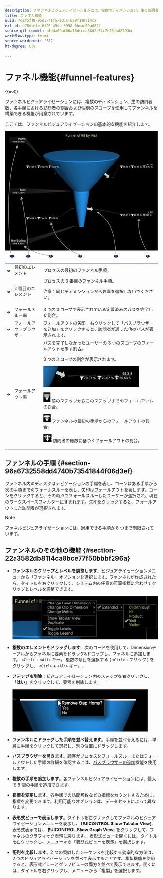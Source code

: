 ```yaml
---
description: ファンネルビジュアライゼーションには、複数のディメンション、生の訪問者数、各手順における訪問者の割合および個別のスコープを使用してファンネルを構築できる機能が用意されています。
title: ファネル機能
uuid: 7d2f5ff9-95d3-41f5-931c-689f140714c2
exl-id: e78dcefe-6f92-45de-9990-0beac09ad82f
source-git-commit: b1dda69a606a16dccca30d2a74c7e63dbd27936c
workflow-type: tm+mt
source-wordcount: '552'
ht-degree: 83%

---
```


# ファネル機能{#funnel-features}

{{eol}}

ファンネルビジュアライゼーションには、複数のディメンション、生の訪問者数、各手順における訪問者の割合および個別のスコープを使用してファンネルを構築できる機能が用意されています。

ここでは、ファンネルビジュアライゼーションの基本的な機能を紹介します。

![](assets/funnel_visualization_capture.png)

<table id="table_49A08740CEE74D64B6F9C37CD91F1AE5"> 
 <tbody> 
  <tr> 
   <td colname="col01"> <img id="image_0C1701833FE049708CE38ADEB5EC7EEF" src="assets/funnel_visualization_capture_1.png" /> </td> 
   <td colname="col1"> 最初のエレメント </td> 
   <td colname="col2"> プロセスの最初のファンネル手順。 </td> 
  </tr> 
  <tr> 
   <td colname="col01"> <img id="image_EF8AF94D833B4A249959B76F8FAF2318" src="assets/funnel_visualization_capture_2.png" /> </td> 
   <td colname="col1"> 3 番目のエレメント </td> 
   <td colname="col2">プロセスの 3 番目のファンネル手順。 <p><p>注意：同じディメンションから要素を選択しないでください。 </p></p></td> 
  </tr> 
  <tr> 
   <td colname="col01"> <img id="image_F3C5130B52234FAC9DEB50279F94FF90" src="assets/funnel_visualization_capture_3.png" /> </td> 
   <td colname="col1"> フォールスルー率 </td> 
   <td colname="col2"> 3 つのスコープで表示されている定義済みのパスを完了した割合。 </td> 
  </tr> 
  <tr> 
   <td colname="col01"> <img id="image_3F030396CEB14528980F5B965113BD36" src="assets/funnel_visualization_capture_4.png" /> </td> 
   <td colname="col1"> フォールアウトブラウザー </td> 
   <td colname="col2">フォールアウトの矢印。右クリックして「<span class="uicontrol">パスブラウザーを追加</span>」をクリックすると、訪問者が通った他のパスが表示されます。 </td> 
  </tr> 
  <tr> 
   <td colname="col01"> <img id="image_0DA7567BDBDF4BEF9CA840D2F88A414E" src="assets/funnel_visualization_capture_5.png" /> </td> 
   <td colname="col1"> フォールアウト率 </td> 
   <td colname="col2">パスを完了しなかったユーザーの 3 つのスコープのフォールアウトを示す割合。 <p>3 つのスコープの割合が表示されます。 </p><p><img id="image_B85C46DDF12C41D5BF213D5F9DC04967" placement="break" src="assets/funnel_path_browser_5.png" /></p><p><img id="image_BC37007D7B4B425C8F87905CE68F0114" src="assets/funnel_path_browser_6.png" />  前のステップからこのステップまでのフォールアウトの割合。 </p><p><img id="image_B10866B083424360AFF1B19E836A94CF" src="assets/funnel_path_browser_7.png" />  ファンネルの最初の手順からのフォールアウトの割合。 </p><p><img id="image_19B9AE916B584E18A82F5D5E10674414" src="assets/funnel_path_browser_8.png" />  訪問者の総数に基づくフォールアウトの割合。 </p></td> 
  </tr> 
 </tbody> 
</table>

## ファンネルの手順 {#section-96a6732558dd4740b73541844f06d3ef}

ファンネル内のディスクはナビゲーションの手順を表し、コーンはある手順から次の手順までのフォールスルーを表し、矢印はフォールアウトを表します。コーンをクリックすると、その時点でフォールスルーしたユーザーが選択され、現在のワークスペースフィルターに含まれます。矢印をクリックすると、フォールアウトした訪問者が選択されます。

>[!NOTE]
>
>ファネルビジュアライゼーションには、適用できる手順が 8 つまで制限されています。

## ファンネルのその他の機能 {#section-22a3582db8114ca8bce77f50bbbf296a}

* **ファンネルのクリップとレベルを調整します**。ビジュアライゼーションメニューから「ファンネル」オプションを選択します。ファンネルが作成されたら、タイトルを右クリックして、システム内の任意の可算指標に合わせてクリップとレベルを調整できます。

   ![](assets/funnel_path_browser_9.png)

* **複数のエレメントをドラッグします**。次のコードを使用して、Dimensionテーブルからファネルに要素をドラッグ&amp;ドロップし、ファネルに追加します。 `<Ctrl>` + `<Alt>` キー。 複数の項目を選択する ( `<Ctrl>` +クリック ) をクリックし、 `<Ctrl>` + `<Alt>` キー。.
* **ステップを削除**：ビジュアライゼーション内のステップを右クリックし、「**はい**」をクリックして、要素を削除します。

   ![](assets/funnel_path_browser_4.png)

* **ファンネルにドラッグした手順を並べ替えます**。手順を並べ替えるには、単純に手順をクリックして選択し、別の位置にドラッグします。
* **パスブラウザーを開きます**。顧客がプロセスをフォールスルーまたはフォールアウトした手順の詳細を確認するには、[パスブラウザーの追加](../../../../home/c-get-started/c-analysis-vis/c-funnel-visualization/c-path-browser-funnel.md#concept-b0cedf7a28ae422696ded1258c9a4119)機能を使用します。

* **複数の手順を追加します**。各ファンネルビジュアライゼーションには、最大で 8 個の手順を追加できます。
* **指標を変更します**。各手順での訪問回数などの指標をカウントするために、指標を変更できます。利用可能なオプションは、データセットによって異なります。
* **表形式ビューで表示します**。タイトルを右クリックしてファネルのビジュアライゼーションメニューを表示し、 **[!UICONTROL Show Tabular View]**. 表形式表示では、 **[!UICONTROL Show Graph View]** をクリックして、ファネルのグラフィック表現に戻ります。 表形式ビューを開くには、タイトルを右クリックし、メニューから「表形式ビューを表示」を選択します。

* **配列を比較します**。2 つの類似したシーケンスを比較する効率的な方法は、2 つのビジュアライゼーションを並べて表示することです。複製機能を使用すると、表形式ビューとグラフビューの両方を並べて表示できます。開くには、タイトルを右クリックし、メニューから「複製」を選択します。

